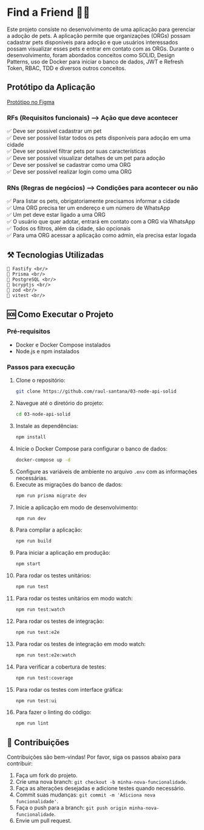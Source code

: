 # Find a Friend 🐶😻

Este projeto consiste no desenvolvimento de uma aplicação para gerenciar a adoção de pets. A aplicação permite que organizações (ORGs) possam cadastrar pets disponíveis para adoção e que usuários interessados possam visualizar esses pets e entrar em contato com as ORGs. Durante o desenvolvimento, foram abordados conceitos como SOLID, Design Patterns, uso de Docker para iniciar o banco de dados, JWT e Refresh Token, RBAC, TDD e diversos outros conceitos.


## Protótipo da Aplicação
[Protótipo no Figma](https://www.figma.com/community/file/1220006040435238030)


### RFs (Requisitos funcionais) --> Ação que deve acontecer

✅ Deve ser possível cadastrar um pet <br/>
✅ Deve ser possível listar todos os pets disponíveis para adoção em uma cidade <br/>
✅ Deve ser possível filtrar pets por suas características <br/>
✅ Deve ser possível visualizar detalhes de um pet para adoção <br/>
✅ Deve ser possível se cadastrar como uma ORG <br/>
✅ Deve ser possível realizar login como uma ORG

### RNs (Regras de negócios) --> Condições para acontecer ou não

✅ Para listar os pets, obrigatoriamente precisamos informar a cidade <br/>
✅ Uma ORG precisa ter um endereço e um número de WhatsApp <br/>
✅ Um pet deve estar ligado a uma ORG <br/>
✅ O usuário que quer adotar, entrará em contato com a ORG via WhatsApp <br/>
✅ Todos os filtros, além da cidade, são opcionais <br/>
✅ Para uma ORG acessar a aplicação como admin, ela precisa estar logada <br/>





## ⚒️ Tecnologias Utilizadas

    🔴 Fastify <br/>
    🔴 Prisma <br/>
    🔴 PostgreSQL <br/>
    🔴 bcryptjs <br/>
    🔴 zod <br/> 
    🔴 vitest <br/>

## 🆘 Como Executar o Projeto

### Pré-requisitos

- Docker e Docker Compose instalados
- Node.js e npm instalados

### Passos para execução

1. Clone o repositório:
    ```bash
    git clone https://github.com/raul-santana/03-node-api-solid
    ```
2. Navegue até o diretório do projeto:
    ```bash
    cd 03-node-api-solid
    ```
3. Instale as dependências:
    ```bash
    npm install
    ```
4. Inicie o Docker Compose para configurar o banco de dados:
    ```bash
    docker-compose up -d
    ```
5. Configure as variáveis de ambiente no arquivo `.env` com as informações necessárias.
6. Execute as migrações do banco de dados:
    ```bash
    npm run prisma migrate dev
    ```
7. Inicie a aplicação em modo de desenvolvimento:
    ```bash
    npm run dev
    ```
8. Para compilar a aplicação:
    ```bash
    npm run build
    ```
9. Para iniciar a aplicação em produção:
    ```bash
    npm start
    ```
10. Para rodar os testes unitários:
    ```bash
    npm run test
    ```
11. Para rodar os testes unitários em modo watch:
    ```bash
    npm run test:watch
    ```
12. Para rodar os testes de integração:
    ```bash
    npm run test:e2e
    ```
13. Para rodar os testes de integração em modo watch:
    ```bash
    npm run test:e2e:watch
    ```
14. Para verificar a cobertura de testes:
    ```bash
    npm run test:coverage
    ```
15. Para rodar os testes com interface gráfica:
    ```bash
    npm run test:ui
    ```
16. Para fazer o linting do código:
    ```bash
    npm run lint
    ```

## 🚀 Contribuições

Contribuições são bem-vindas! Por favor, siga os passos abaixo para contribuir:

1. Faça um fork do projeto.
2. Crie uma nova branch: `git checkout -b minha-nova-funcionalidade`.
3. Faça as alterações desejadas e adicione testes quando necessário.
4. Commit suas mudanças: `git commit -m 'Adiciona nova funcionalidade'`.
5. Faça o push para a branch: `git push origin minha-nova-funcionalidade`.
6. Envie um pull request.